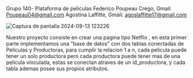 Grupo 140- Plataforma de peliculas
Federico Poupeau Crego, Gmail: Poupeau04@gmail.com
Agostina Laffitte, Gmail: agoslaffitte17@gmail.com

![Captura de pantalla 2024-09-13 123226](https://github.com/user-attachments/assets/0519e319-0b0d-4053-9658-865e438610cf)

Nuestro proyecto consiste en crear una pagina tipo Netflix , en esta primer parte implementamos una "base de datos" con dos tablas conectadas de Peliculas y Productoras, para cumplir la relacion 1 a  n, cada pelicula puede tener un solo productora pero cada productora puede tener mas de una pelicula vinculada, estas se conectan atraves de un id_productora, y cada tabla ademas posee sus propios atributos.

